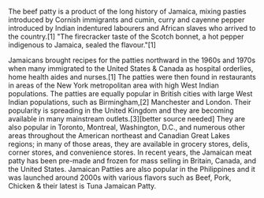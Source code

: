 The beef patty is a product of the long history of Jamaica, mixing pasties introduced by Cornish immigrants and cumin, curry and cayenne pepper introduced by Indian indentured labourers and African slaves who arrived to the country.[1] "The firecracker taste of the Scotch bonnet, a hot pepper indigenous to Jamaica, sealed the flavour."[1]

Jamaicans brought recipes for the patties northward in the 1960s and 1970s when many immigrated to the United States & Canada as hospital orderlies, home health aides and nurses.[1] The patties were then found in restaurants in areas of the New York metropolitan area with high West Indian populations. The patties are equally popular in British cities with large West Indian populations, such as Birmingham,[2] Manchester and London. Their popularity is spreading in the United Kingdom and they are becoming available in many mainstream outlets.[3][better source needed] They are also popular in Toronto, Montreal, Washington, D.C., and numerous other areas throughout the American northeast and Canadian Great Lakes regions; in many of those areas, they are available in grocery stores, delis, corner stores, and convenience stores. In recent years, the Jamaican meat patty has been pre-made and frozen for mass selling in Britain, Canada, and the United States. Jamaican Patties are also popular in the Philippines and it was launched around 2000s with various flavors such as Beef, Pork, Chicken & their latest is Tuna Jamaican Patty.


